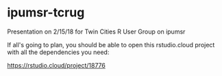 # ipumsr-tcrug
Presentation on 2/15/18 for Twin Cities R User Group on ipumsr

If all's going to plan, you should be able to open this rstudio.cloud
project with all the dependencies you need:

https://rstudio.cloud/project/18776